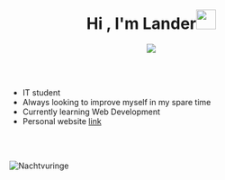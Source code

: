 <h1 align="center"><b>Hi , I'm Lander</b><img src="https://media.giphy.com/media/hvRJCLFzcasrR4ia7z/giphy.gif" width="35"></h1>
<!--  -->
<p align="center">
  <a href="https://github.com/DenverCoder1/readme-typing-svg"><img src="https://readme-typing-svg.herokuapp.com?font=Time+New+Roman&color=cyan&size=25&center=true&vCenter=true&width=600&height=100&lines=Computer+Science+Student;Active+Learner;Loves+to+learn+new+stuff"></a>
</p>


<br>


<br>

- IT student
- Always looking to improve myself in my spare time
- Currently learning Web Development
- Personal website [link](https://profile-five-wine.vercel.app/)

<br><br>

<p><img src="https://komarev.com/ghpvc/?username=Nachtvuring&label=Profile%20views&color=0e75b6&style=flat"
    alt="Nachtvuringe" /></p>
